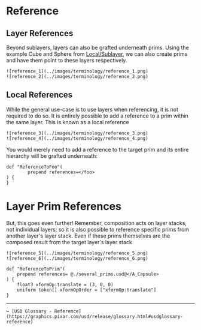 # Reference

## Layer References
Beyond sublayers, layers can also be grafted underneath prims. Using the example Cube and Sphere from [Local/Sublayer](./local_sublayer.md), we can also create prims and have them point to these layers respectively.

```admonish example title="Layer referencing"
![reference_1](../images/terminology/reference_1.png)
![reference_2](../images/terminology/reference_2.png)
```

## Local References
While the general use-case is to use layers when referencing, it is not required to do so. It is entirely possible to add a reference to a prim within the same layer. This is known as a local reference

```admonish example title="Local referencing"
![reference_3](../images/terminology/reference_3.png)
![reference_4](../images/terminology/reference_4.png)
```

You would merely need to add a reference to the target prim and its entire hierarchy will be grafted underneath:

```
def "ReferenceToFoo"(
        prepend references=</foo>
) {
}
```

# Layer Prim References
But, this goes even further! Remember, composition acts on layer stacks, not individual layers; so it is also possible to reference specific prims from another layer's layer stack. Even if these prims themselves are the composed result from the target layer's layer stack

```admonish example title="Layer Prim referencing"
![reference_5](../images/terminology/reference_5.png)
![reference_6](../images/terminology/reference_6.png)
```

```
def "ReferenceToPrim"(
    prepend references= @./several_prims.usd@</A_Capsule>
) {
    float3 xformOp:translate = (3, 0, 0)
    uniform token[] xformOpOrder = ["xformOp:translate"]
}
```

---

```admonish note title=""
↪ [USD Glossary - Reference](https://graphics.pixar.com/usd/release/glossary.html#usdglossary-reference)
```